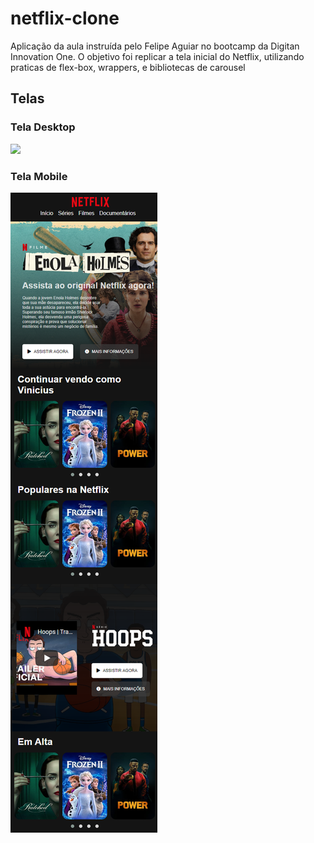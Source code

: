 # netflix-clone
Aplicação da aula instruída pelo Felipe Aguiar no bootcamp da Digitan Innovation One. O objetivo foi replicar a tela inicial do Netflix, utilizando praticas de flex-box, wrappers, e bibliotecas de carousel

## Telas 

### Tela Desktop 
![](Screen1.png)

### Tela Mobile
![](Screen2.png)
